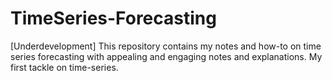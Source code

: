 # TimeSeries-Forecasting
[Underdevelopment] This repository contains my notes and how-to on time series forecasting with appealing and engaging notes and explanations. My first tackle on time-series.
